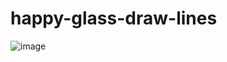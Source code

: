 # happy-glass-draw-lines

![image](https://user-images.githubusercontent.com/86523551/178100026-211c7daf-c1f0-4903-8eb1-f08366e5cc40.png)
